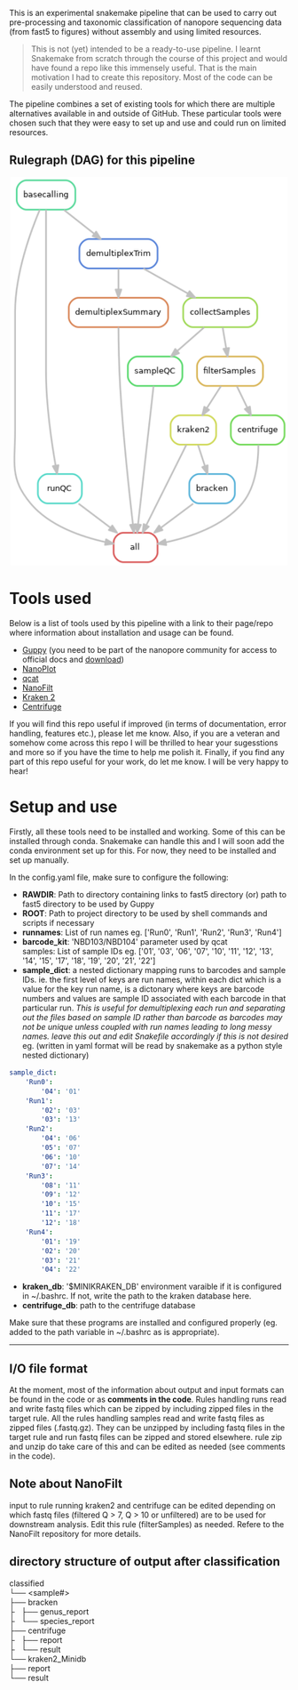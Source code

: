 
This is an experimental snakemake pipeline that can be used to carry out pre-processing and taxonomic classification of nanopore sequencing data (from fast5 to figures) without assembly and using limited resources.

> This is not (yet) intended to be a ready-to-use pipeline. I learnt Snakemake from scratch through the course of this project and would have found a repo like this immensely useful. That is the main motivation I had to create this repository. Most of the code can be easily understood and reused.<br/>

The pipeline combines a set of existing tools for which there are multiple alternatives available in and outside of GitHub. These particular tools were chosen such that they were easy to set up and use and could run on limited resources.

## Rulegraph (DAG) for this pipeline

<p align="center">
  <img src="rulegraph.png" width="500" />
</p>


# Tools used

Below is a list of tools used by this pipeline with a link to their page/repo where information about installation and usage can be found.

- [Guppy](https://denbi-nanopore-training-course.readthedocs.io/en/latest/basecalling/basecalling.html) (you need to be part of the nanopore community for access to official docs and [download](https://community.nanoporetech.com/downloads))
- [NanoPlot](https://github.com/wdecoster/NanoPlot)
- [qcat](https://github.com/nanoporetech/qcat)
- [NanoFilt](https://github.com/wdecoster/nanofilt/)
- [Kraken 2](https://ccb.jhu.edu/software/kraken2/index.shtml?t=manual)
- [Centrifuge](https://ccb.jhu.edu/software/centrifuge/)

If you will find this repo useful if improved (in terms of documentation, error handling, features etc.), please let me know. Also, if you are a veteran and somehow come across this repo I will be thrilled to hear your sugesstions and more so if you have the time to help me polish it. Finally, if you find any part of this repo useful for your work, do let me know. I will be very happy to hear!

# Setup and use</br>

Firstly, all these tools need to be installed and working. Some of this can be installed through conda. Snakemake can handle this and I will soon add the conda environment set up for this. For now, they need to be installed and set up manually.

In the config.yaml file, make sure to configure the following:</br>

- **RAWDIR**: Path to directory containing links to fast5 directory (or) path to fast5 directory to be used by Guppy</br>
- **ROOT**: Path to project directory to be used by shell commands and scripts if necessary</br>
- **runnames**: List of run names eg. \['Run0', 'Run1', 'Run2', 'Run3', 'Run4'\]</br>
- **barcode_kit**: 'NBD103/NBD104' parameter used by qcat</br>
samples: List of sample IDs eg. \['01', '03', '06', '07', '10', '11', '12', '13', '14', '15', '17', '18', '19', '20', '21', '22'\]</br>
- **sample_dict**: a nested dictionary mapping runs to barcodes and sample IDs. ie. the first level of keys are run names, within each dict which is a value for the key run name, is a dictonary where keys are barcode numbers and values are sample ID associated with each barcode in that particular run. *This is useful for demultiplexing each run and separating out the files based on sample ID rather than barcode as barcodes may not be unique unless coupled with run names leading to long messy names. leave this out and edit Snakefile accordingly if this is not desired*
eg. (written in yaml format will be read by snakemake as a python style nested dictionary)</br>
```yaml
sample_dict:
    'Run0':
        '04': '01'
    'Run1':
        '02': '03'
        '03': '13'
    'Run2':
        '04': '06'
        '05': '07'
        '06': '10'
        '07': '14'
    'Run3':
        '08': '11'
        '09': '12'
        '10': '15'
        '11': '17'
        '12': '18'
    'Run4':
        '01': '19'
        '02': '20'
        '03': '21'
        '04': '22'
```
- **kraken_db**: '$MINIKRAKEN_DB' environment varaible if it is configured in ~/.bashrc. If not, write the path to the kraken database here.</br>
- **centrifuge_db**: path to the centrifuge database</br>


Make sure that these programs are installed and configured properly (eg. added to the path variable in ~/.bashrc as is appropriate).

--------------------------------------------------------------------------------------------------------------------------


## I/O file format <br/>
At the moment, most of the information about output and input formats can be found in the code or as **comments in the code**. Rules handling runs read and write fastq files which can be zipped by including zipped files in the target rule. All the rules handling samples read and write fastq files as zipped files (.fastq.gz). They can be unzipped by including fastq files in the target rule and run fastq files can be zipped and stored elsewhere. rule zip and unzip do take care of this and can be edited as needed (see comments in the code).

## Note about NanoFilt<br/>
input to rule running kraken2 and centrifuge can be edited depending on which fastq files (filtered Q > 7, Q > 10 or unfiltered) are to be used for downstream analysis. Edit this rule (filterSamples) as needed. Refere to the NanoFilt repository for more details.

## directory structure of output after classification<br/>
classified<br/>
└── <sample#><br/>
    ├── bracken<br/>
    ├   ├── genus_report<br/>
    ├   └── species_report<br/>
    ├── centrifuge<br/>
    ├   ├── report<br/>
    ├   └── result<br/>
    └── kraken2_Minidb<br/>
        ├── report<br/>
        └── result<br/>
